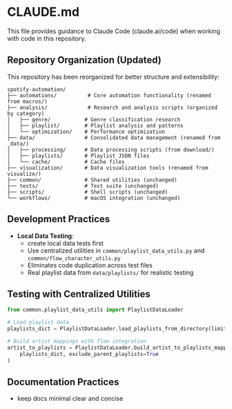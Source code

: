 # CLAUDE.md

This file provides guidance to Claude Code (claude.ai/code) when working with code in this repository.

## Repository Organization (Updated)

This repository has been reorganized for better structure and extensibility:

```
spotify-automation/
├── automations/          # Core automation functionality (renamed from macros/)
├── analysis/             # Research and analysis scripts (organized by category)
│   ├── genre/           # Genre classification research
│   ├── playlist/        # Playlist analysis and patterns
│   └── optimization/    # Performance optimization
├── data/                # Consolidated data management (renamed from _data/)
│   ├── processing/      # Data processing scripts (from download/)
│   ├── playlists/       # Playlist JSON files
│   └── cache/           # Cache files
├── visualization/       # Data visualization tools (renamed from visualize/)
├── common/              # Shared utilities (unchanged)
├── tests/               # Test suite (unchanged)
├── scripts/             # Shell scripts (unchanged)
└── workflows/           # macOS integration (unchanged)
```

## Development Practices

- **Local Data Testing**: 
    - create local data tests first
    - Use centralized utilities in `common/playlist_data_utils.py` and `common/flow_character_utils.py`
    - Eliminates code duplication across test files
    - Real playlist data from `data/playlists/` for realistic testing

## Testing with Centralized Utilities

```python
from common.playlist_data_utils import PlaylistDataLoader

# Load playlist data 
playlists_dict = PlaylistDataLoader.load_playlists_from_directory(limit=50)

# Build artist mappings with flow integration
artist_to_playlists = PlaylistDataLoader.build_artist_to_playlists_mapping(
    playlists_dict, exclude_parent_playlists=True
)
```

## Documentation Practices

- keep docs minimal clear and concise